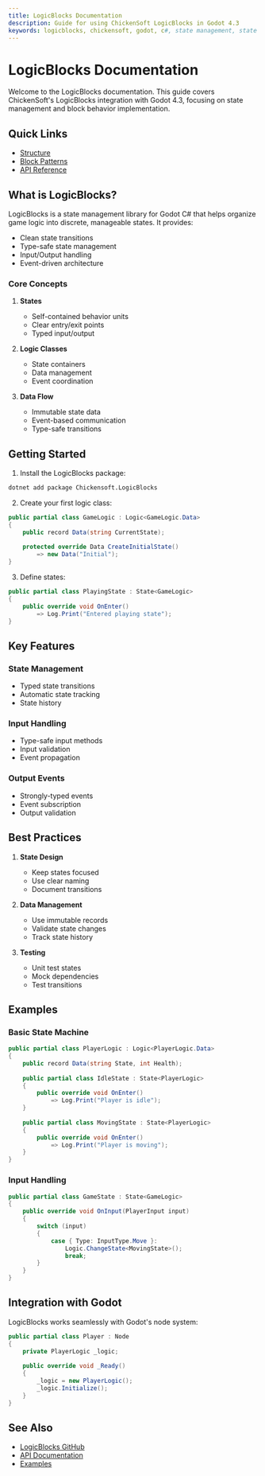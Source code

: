 ```yaml
---
title: LogicBlocks Documentation
description: Guide for using ChickenSoft LogicBlocks in Godot 4.3
keywords: logicblocks, chickensoft, godot, c#, state management, state machine, game development
---
```


# LogicBlocks Documentation

Welcome to the LogicBlocks documentation. This guide covers ChickenSoft's LogicBlocks integration with Godot 4.3, focusing on state management and block behavior implementation.

## Quick Links

- [Structure](./structure/project_layout.md)
- [Block Patterns](./examples/block_patterns.md)
- [API Reference](./reference/index.md)

## What is LogicBlocks?

LogicBlocks is a state management library for Godot C# that helps organize game logic into discrete, manageable states. It provides:

- Clean state transitions
- Type-safe state management
- Input/Output handling
- Event-driven architecture

### Core Concepts

1. **States**
   - Self-contained behavior units
   - Clear entry/exit points
   - Typed input/output

2. **Logic Classes**
   - State containers
   - Data management
   - Event coordination

3. **Data Flow**
   - Immutable state data
   - Event-based communication
   - Type-safe transitions

## Getting Started

1. Install the LogicBlocks package:
```bash
dotnet add package Chickensoft.LogicBlocks
```

2. Create your first logic class:
```csharp
public partial class GameLogic : Logic<GameLogic.Data>
{
    public record Data(string CurrentState);
    
    protected override Data CreateInitialState()
        => new Data("Initial");
}
```

3. Define states:
```csharp
public partial class PlayingState : State<GameLogic>
{
    public override void OnEnter() 
        => Log.Print("Entered playing state");
}
```

## Key Features

### State Management
- Typed state transitions
- Automatic state tracking
- State history

### Input Handling
- Type-safe input methods
- Input validation
- Event propagation

### Output Events
- Strongly-typed events
- Event subscription
- Output validation

## Best Practices

1. **State Design**
   - Keep states focused
   - Use clear naming
   - Document transitions

2. **Data Management**
   - Use immutable records
   - Validate state changes
   - Track state history

3. **Testing**
   - Unit test states
   - Mock dependencies
   - Test transitions

## Examples

### Basic State Machine
```csharp
public partial class PlayerLogic : Logic<PlayerLogic.Data>
{
    public record Data(string State, int Health);
    
    public partial class IdleState : State<PlayerLogic>
    {
        public override void OnEnter()
            => Log.Print("Player is idle");
    }
    
    public partial class MovingState : State<PlayerLogic>
    {
        public override void OnEnter()
            => Log.Print("Player is moving");
    }
}
```

### Input Handling
```csharp
public partial class GameState : State<GameLogic>
{
    public override void OnInput(PlayerInput input)
    {
        switch (input)
        {
            case { Type: InputType.Move }:
                Logic.ChangeState<MovingState>();
                break;
        }
    }
}
```

## Integration with Godot

LogicBlocks works seamlessly with Godot's node system:

```csharp
public partial class Player : Node
{
    private PlayerLogic _logic;
    
    public override void _Ready()
    {
        _logic = new PlayerLogic();
        _logic.Initialize();
    }
}
```

## See Also

- [LogicBlocks GitHub](https://github.com/chickensoft-games/LogicBlocks)
- [API Documentation](./reference/index.md)
- [Examples](./examples/block_patterns.md) 